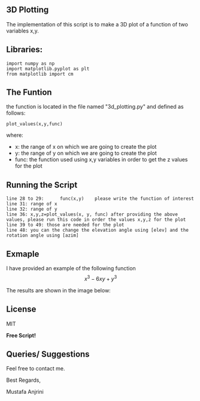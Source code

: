 ## 3D Plotting

The implementation of this script is to make a 3D plot of a function of two variables x,y.

## Libraries:

```
import numpy as np
import matplotlib.pyplot as plt
from matplotlib import cm
```

## The Funtion

the function is located in the file named "3d_plotting.py" and defined as follows:
```
plot_values(x,y,func)
```
where:
- x: the range of x on which we are going to create the plot
- y: the range of y on which we are going to create the plot
- func: the function used using x,y variables in order to get the z values for the plot


## Running the Script

```
line 28 to 29:      func(x,y)    please write the function of interest
line 31: range of x 
line 32: range of y
line 36: x,y,z=plot_values(x, y, func) after providing the above values, please run this code in order the values x,y,z for the plot
line 39 to 49: those are needed for the plot
line 48: you can the change the elevation angle using [elev] and the rotation angle using [azim]
```

## Exmaple

 I have provided an example of the following function $$x^{3}-6xy +y^{3}$$

 The results are shown in the image below:
 


## License

MIT

**Free Script!**

## Queries/ Suggestions
Feel free to contact me.

Best Regards,

Mustafa Anjrini


